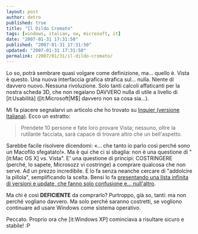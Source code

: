 ```yaml
---
layout: post
author: detro
published: true
title: "Il Dildo Cromato"
tags: [windows, italian, sw, microsoft, it]
date: "2007-01-31 17:31:50"
published: "2007-01-31 17:31:50"
updated: "2007-01-31 17:31:50"
permalink: /2007/01/31/il-dildo-cromato/
---
```


Lo so, potrà sembrare quasi volgare come definizione, ma... quello è. Vista è questo. Una nuova interfaccia grafica strafica sul... nulla. Niente di davvero nuovo. Nessuna rivoluzione. Solo tanti calcoli affaticanti per la nostra scheda 3D, che non regalano DAVVERO nulla di utile a livello di [it:Usabilità] ([it:Microsoft|M$] davvero non sa cosa sia...).

Mi fa piacere segnalarvi un articolo che ho trovato su <a href="http://it.theinquirer.net/2007/01/ecco_vista_cinque_anni_di_atte.html">Inquier (versione Italiana)</a>. Ecco un estratto:
<blockquote>Prendete 10 persone e fate loro provare Vista; nessuno, oltre la rutilante facciata, sarà capace di trovare altro che un bell'aspetto.</blockquote>

Sarebbe facile risolvere dicendomi: &laquo;... che tanto io parlo così perché sono un Macofilo sfegatato!&raquo;. Ma è qui che ci si sbaglia: non è una questione di "[it:Mac OS X] vs. Vista". E' una questione di principi: COSTRINGERE (perché, lo sapete, Microsozz vi costringe) a comprare qualcosa che non serve. Ad un prezzo incredibile. E lo fa senza neanche cercare di "addolcire la pillola", semplificando la scelta. Bensi lo fa <a href="http://www.detronizator.org/2007/01/28/id-like-to-buy-vista/">presentando una lista infinita di versioni e update, che fanno solo confusione e... null'altro</a>.

Ma chi è così <strong>DEFICIENTE</strong> da comprarlo? Purtroppo, già so, tanti: ma non perché vogliano davvero. Ma solo perché saranno costretti, se vogliono continuare ad usare Windows come sistema operativo.

Peccato. Proprio ora che [it:Windows XP] cominciava a risultare sicuro e stabile! :P
